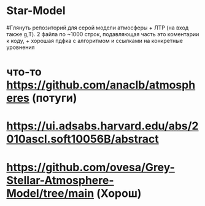 # Star-Model
#Глянуть репозиторий для серой модели атмосферы + ЛТР (на вход также g,T). 2 файла по ~1000 строк, подавляющая часть это коментарии к коду, + хорошая пдфка с алгоритмом и ссылками на конкретные уровнения 
# что-то https://github.com/anaclb/atmospheres (потуги)
# https://ui.adsabs.harvard.edu/abs/2010ascl.soft10056B/abstract
# https://github.com/ovesa/Grey-Stellar-Atmosphere-Model/tree/main  (Хорош)
